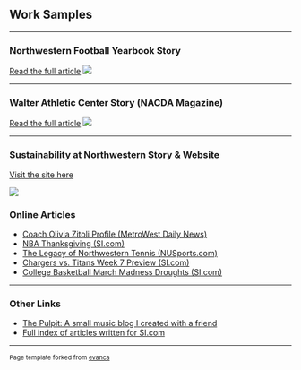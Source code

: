 ## Work Samples

---

### Northwestern Football Yearbook Story 

[Read the full article](/pdf/May01.pdf)
<img src="images/dummy_thumbnail.jpg"/>

---

### Walter Athletic Center Story (NACDA Magazine)

[Read the full article](/pdf/WACsample.pdf)
<img src="images/dummy_thumbnail.jpg"/>

---

### Sustainability at Northwestern Story & Website

[Visit the site here](http://www.medillnews847.com/jour320/fall18/final/nutrash/index.html?fbclid=IwAR2vGl_eM6Usv3rIf30LUy13Rb6ILrs5cMPutuburBBpbQ2hqK0-DMOC-5Y)

<img src="images/medill-news-screenshot.png"/>



### Online Articles 

- [Coach Olivia Zitoli Profile (MetroWest Daily News)](https://www.metrowestdailynews.com/story/sports/high-school/2020/09/21/familiar-face-millis-high-alum-olivia-zitoli-takes-over-as-head-girls-soccer-coach/42902257/)
- [NBA Thanksgiving (SI.com)](https://www.si.com/nba/2019/11/28/thanksgiving-for-each-team)
- [The Legacy of Northwestern Tennis (NUSports.com)](https://nusports.com/news/2018/8/27/womens-tennis-legacy-of-leadership-the-alumni-network-of-northwestern-tennis.aspx)
- [Chargers vs. Titans Week 7 Preview (SI.com)](https://www.si.com/nfl/2019/10/17/titans-marcus-mariota-mike-vrabel-chargers-philip-rivers-brock-osweiler)
- [College Basketball March Madness Droughts (SI.com)](https://www.si.com/college/2019/10/16/march-madness-ncaa-tournament-droughts)

---

### Other Links 

- [The Pulpit: A small music blog I created with a friend](https://thepulpit.github.io/)
- [Full index of articles written for SI.com](https://www.si.com/author/jake-may)

---
<p style="font-size:11px">Page template forked from <a href="https://github.com/evanca/quick-portfolio">evanca</a></p>
<!-- Remove above link if you don't want to attibute -->
